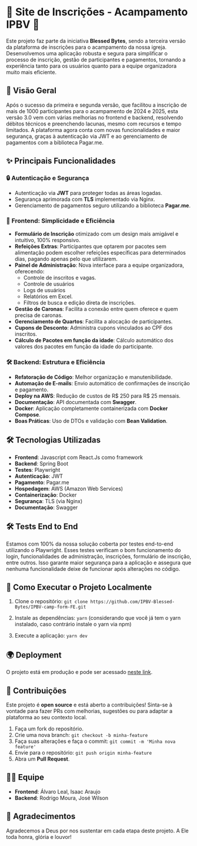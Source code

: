 
# 🎉 **Site de Inscrições - Acampamento IPBV** 🎉

Este projeto faz parte da iniciativa **Blessed Bytes**, sendo a terceira versão da plataforma de inscrições para o acampamento da nossa igreja. Desenvolvemos uma aplicação robusta e segura para simplificar o processo de inscrição, gestão de participantes e pagamentos, tornando a experiência tanto para os usuários quanto para a equipe organizadora muito mais eficiente.

## 🚀 **Visão Geral**

Após o sucesso da primeira e segunda versão, que facilitou a inscrição de mais de 1000 participantes para o acampamento de 2024 e 2025, esta versão 3.0 vem com várias melhorias no frontend e backend, resolvendo débitos técnicos e preenchendo lacunas, mesmo com recursos e tempo limitados. A plataforma agora conta com novas funcionalidades e maior segurança, graças à autenticação via JWT e ao gerenciamento de pagamentos com a biblioteca Pagar.me.

## ✨ **Principais Funcionalidades**

### 🔒 **Autenticação e Segurança**
- Autenticação via **JWT** para proteger todas as áreas logadas.
- Segurança aprimorada com **TLS** implementado via Nginx.
- Gerenciamento de pagamentos seguro utilizando a biblioteca **Pagar.me**.

### 🎨 **Frontend: Simplicidade e Eficiência**
- **Formulário de Inscrição** otimizado com um design mais amigável e intuitivo, 100% responsivo.
- **Refeições Extras**: Participantes que optarem por pacotes sem alimentação podem escolher refeições específicas para determinados dias, pagando apenas pelo que utilizarem.
- **Painel de Administração**: Nova interface para a equipe organizadora, oferecendo:
  - Controle de inscritos e vagas.
  - Controle de usuários
  - Logs de usuários
  - Relatórios em Excel.
  - Filtros de busca e edição direta de inscrições.
- **Gestão de Caronas**: Facilita a conexão entre quem oferece e quem precisa de caronas.
- **Gerenciamento de Quartos**: Facilita a alocação de participantes.
- **Cupons de Desconto**: Administra cupons vinculados ao CPF dos inscritos.
- **Cálculo de Pacotes em função da idade**: Cálculo automático dos valores dos pacotes em função da idade do participante.

### 🛠 **Backend: Estrutura e Eficiência**
- **Refatoração de Código**: Melhor organização e manutenibilidade.
- **Automação de E-mails**: Envio automático de confirmações de inscrição e pagamento.
- **Deploy na AWS**: Redução de custos de R$ 250 para R$ 25 mensais.
- **Documentação**: API documentada com **Swagger**.
- **Docker**: Aplicação completamente containerizada com **Docker Compose**.
- **Boas Práticas**: Uso de DTOs e validação com **Bean Validation**.

## 🛠 **Tecnologias Utilizadas**
- **Frontend**: Javascript com React.Js como framework 
- **Backend**: Spring Boot
- **Testes**: Playwright
- **Autenticação**: JWT
- **Pagamento**: Pagar.me
- **Hospedagem**: AWS (Amazon Web Services)
- **Containerização**: Docker
- **Segurança**: TLS (via Nginx)
- **Documentação**: Swagger

## 🛠 **Tests End to End**
Estamos com 100% da nossa solução coberta por testes end-to-end utilizando o Playwright. Esses testes verificam o bom funcionamento do login, funcionalidades de administração, inscrições, formulário de inscrição, entre outros. Isso garante maior segurança para a aplicação e assegura que nenhuma funcionalidade deixe de funcionar após alterações no código.

## 📂 **Como Executar o Projeto Localmente**

1. Clone o repositório:
   `git clone https://github.com/IPBV-Blessed-Bytes/IPBV-camp-form-FE.git`

2. Instale as dependências:
   `yarn` (considerando que você já tem o yarn instalado, caso contrário instale o yarn via npm)

3. Execute a aplicação:
   `yarn dev`

## 🌍 **Deployment**

O projeto está em produção e pode ser acessado [neste link](https://inscricaoipbv.com.br/).

## 👐 **Contribuições**

Este projeto é **open source** e está aberto a contribuições! Sinta-se à vontade para fazer PRs com melhorias, sugestões ou para adaptar a plataforma ao seu contexto local.

1. Faça um fork do repositório.
2. Crie uma nova branch:
   `git checkout -b minha-feature`
3. Faça suas alterações e faça o commit:
   `git commit -m 'Minha nova feature'`
4. Envie para o repositório:
   `git push origin minha-feature`
5. Abra um **Pull Request**.

## 🧑‍💻 **Equipe**

- **Frontend**: Álvaro Leal, Isaac Araujo
- **Backend**: Rodrigo Moura, José Wilson

## 🙏 **Agradecimentos**

Agradecemos a Deus por nos sustentar em cada etapa deste projeto. A Ele toda honra, glória e louvor!
